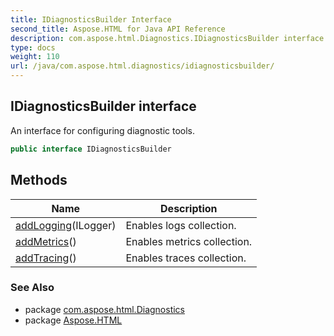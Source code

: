 ```yaml
---
title: IDiagnosticsBuilder Interface
second_title: Aspose.HTML for Java API Reference
description: com.aspose.html.Diagnostics.IDiagnosticsBuilder interface. An interface for configuring diagnostic tools
type: docs
weight: 110
url: /java/com.aspose.html.diagnostics/idiagnosticsbuilder/
---
```

## IDiagnosticsBuilder interface

An interface for configuring diagnostic tools.

```java
public interface IDiagnosticsBuilder
```

## Methods

| Name | Description |
| --- | --- |
| [addLogging](../../com.aspose.html.diagnostics/idiagnosticsbuilder/addlogging/)(ILogger) | Enables logs collection. |
| [addMetrics](../../com.aspose.html.diagnostics/idiagnosticsbuilder/addmetrics/)() | Enables metrics collection. |
| [addTracing](../../com.aspose.html.diagnostics/idiagnosticsbuilder/addtracing/)() | Enables traces collection. |

### See Also

* package [com.aspose.html.Diagnostics](../../com.aspose.html.diagnostics/)
* package [Aspose.HTML](../../)
